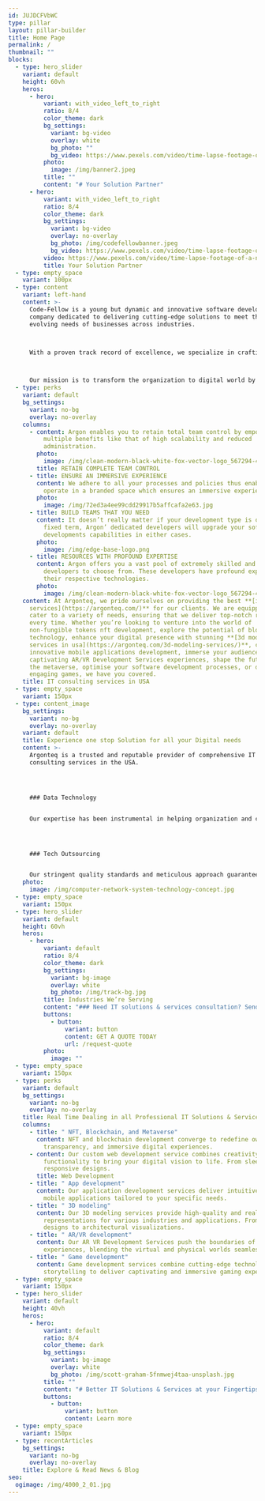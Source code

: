 ```yaml
---
id: JUJDCFVbWC
type: pillar
layout: pillar-builder
title: Home Page
permalink: /
thumbnail: ""
blocks:
  - type: hero_slider
    variant: default
    height: 60vh
    heros:
      - hero:
          variant: with_video_left_to_right
          ratio: 8/4
          color_theme: dark
          bg_settings:
            variant: bg-video
            overlay: white
            bg_photo: ""
            bg_video: https://www.pexels.com/video/time-lapse-footage-of-a-night-sky-5338469/
          photo:
            image: /img/banner2.jpeg
          title: ""
          content: "# Your Solution Partner"
      - hero:
          variant: with_video_left_to_right
          ratio: 8/4
          color_theme: dark
          bg_settings:
            variant: bg-video
            overlay: no-overlay
            bg_photo: /img/codefellowbanner.jpeg
            bg_video: https://www.pexels.com/video/time-lapse-footage-of-a-night-sky-5338469/
          video: https://www.pexels.com/video/time-lapse-footage-of-a-night-sky-5338469/
          title: Your Solution Partner
  - type: empty_space
    variant: 100px
  - type: content
    variant: left-hand
    content: >-
      Code-Fellow is a young but dynamic and innovative software development
      company dedicated to delivering cutting-edge solutions to meet the
      evolving needs of businesses across industries. 



      With a proven track record of excellence, we specialize in crafting tailored software solutions that drive efficiency, enhance productivity, and propel businesses to new heights.



      Our mission is to transform the organization to digital world by providing top-notch software solutions, business process definition and re-engineering to meet the expectations of our clients. We are committed to delivering quality, reliability, and value through our products and services, enabling our client organization to thrive in an increasingly digital world.
  - type: perks
    variant: default
    bg_settings:
      variant: no-bg
      overlay: no-overlay
    columns:
      - content: Argon enables you to retain total team control by empowering you with
          multiple benefits like that of high scalability and reduced
          administration.
        photo:
          image: /img/clean-modern-black-white-fox-vector-logo_567294-4882.jpg
        title: RETAIN COMPLETE TEAM CONTROL
      - title: ENSURE AN IMMERSIVE EXPERIENCE
        content: We adhere to all your processes and policies thus enabling your team to
          operate in a branded space which ensures an immersive experience.
        photo:
          image: /img/72ed3a4ee99cdd29917b5affcafa2e63.jpg
      - title: BUILD TEAMS THAT YOU NEED
        content: It doesn’t really matter if your development type is open-ended or
          fixed term, Argon’ dedicated developers will upgrade your software
          developments capabilities in either cases.
        photo:
          image: /img/edge-base-logo.png
      - title: RESOURCES WITH PROFOUND EXPERTISE
        content: Argon offers you a vast pool of extremely skilled and dedicated
          developers to choose from. These developers have profound expertise in
          their respective technologies.
        photo:
          image: /img/clean-modern-black-white-fox-vector-logo_567294-4882.jpg
    content: At Argonteq, we pride ourselves on providing the best **[it
      services](https://argonteq.com/)** for our clients. We are equipped to
      cater to a variety of needs, ensuring that we deliver top-notch results
      every time. Whether you’re looking to venture into the world of
      non-fungible tokens nft development, explore the potential of blockchain
      technology, enhance your digital presence with stunning **[3d modeling
      services in usa](https://argonteq.com/3d-modeling-services/)**, create
      innovative mobile applications development, immerse your audience in
      captivating AR/VR Development Services experiences, shape the future of
      the metaverse, optimise your software development processes, or develop
      engaging games, we have you covered.
    title: IT consulting services in USA
  - type: empty_space
    variant: 150px
  - type: content_image
    bg_settings:
      variant: no-bg
      overlay: no-overlay
    variant: default
    title: Experience one stop Solution for all your Digital needs
    content: >-
      Argonteq is a trusted and reputable provider of comprehensive IT
      consulting services in the USA.




      ### Data Technology


      Our expertise has been instrumental in helping organization and companies achieve heightened competitiveness and notable improvements in business performance.




      ### Tech Outsourcing


      Our stringent quality standards and meticulous approach guarantee that the software we deliver aligns perfectly with your objectives, driving efficiency and maximizing your business's potential.
    photo:
      image: /img/computer-network-system-technology-concept.jpg
  - type: empty_space
    variant: 150px
  - type: hero_slider
    variant: default
    height: 60vh
    heros:
      - hero:
          variant: default
          ratio: 8/4
          color_theme: dark
          bg_settings:
            variant: bg-image
            overlay: white
            bg_photo: /img/track-bg.jpg
          title: Industries We’re Serving
          content: "### Need IT solutions & services consultation? Send a free request"
          buttons:
            - button:
                variant: button
                content: GET A QUOTE TODAY
                url: /request-quote
          photo:
            image: ""
  - type: empty_space
    variant: 150px
  - type: perks
    variant: default
    bg_settings:
      variant: no-bg
      overlay: no-overlay
    title: Real Time Dealing in all Professional IT Solutions & Services
    columns:
      - title: " NFT, Blockchain, and Metaverse"
        content: NFT and blockchain development converge to redefine ownership,
          transparency, and immersive digital experiences.
      - content: Our custom web development service combines creativity and
          functionality to bring your digital vision to life. From sleek and
          responsive designs.
        title: Web Development
      - title: " App development"
        content: Our application development services deliver intuitive and feature-rich
          mobile applications tailored to your specific needs.
      - title: " 3D modeling"
        content: Our 3D modeling services provide high-quality and realistic
          representations for various industries and applications. From product
          designs to architectural visualizations.
      - title: " AR/VR development"
        content: Our AR VR Development Services push the boundaries of immersive
          experiences, blending the virtual and physical worlds seamlessly.
      - title: " Game development"
        content: Game development services combine cutting-edge technology with creative
          storytelling to deliver captivating and immersive gaming experiences.
  - type: empty_space
    variant: 150px
  - type: hero_slider
    variant: default
    height: 40vh
    heros:
      - hero:
          variant: default
          ratio: 8/4
          color_theme: dark
          bg_settings:
            variant: bg-image
            overlay: white
            bg_photo: /img/scott-graham-5fnmwej4taa-unsplash.jpg
          title: ""
          content: "# Better IT Solutions & Services at your Fingertips"
          buttons:
            - button:
                variant: button
                content: Learn more
  - type: empty_space
    variant: 150px
  - type: recentArticles
    bg_settings:
      variant: no-bg
      overlay: no-overlay
    title: Explore & Read News & Blog
seo:
  ogimage: /img/4000_2_01.jpg
---
```


